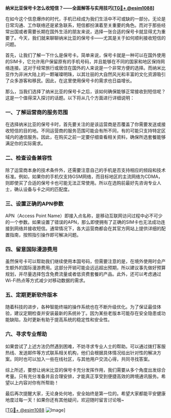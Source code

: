 **纳米比亚保号卡怎么收短信？——全面解答与实用技巧[[TG💪+ @esim1088](https://t.me/s/esim1088)]**

在如今这个信息爆炸的时代，手机已经成为我们生活中不可或缺的一部分。无论是日常沟通、工作联络还是紧急联系，短信都扮演着至关重要的角色。而对于那些经常出国或者需要长期在国外生活的朋友来说，选择一张合适的保号卡就显得尤为重要了。今天，我们就来聊聊纳米比亚的保号卡——尤其是关于如何顺利接收短信的问题。

首先，让我们了解一下什么是保号卡。简单来说，保号卡就是一种可以在国外使用的SIM卡，它允许用户保留原有的手机号码，并且能够在不同的国家和地区保持网络连接。这对于经常旅行或居住在国外的人来说是一个非常方便的选择。而纳米比亚作为非洲大陆上的一颗璀璨明珠，以其壮丽的大自然风光和丰富的文化资源吸引了众多游客和移民。因此，在这里使用保号卡的需求也日益增长。

那么，当我们选择了纳米比亚的保号卡之后，该如何确保能够正常接收到短信呢？这是一个值得深入探讨的话题。以下将从几个方面进行详细说明：

### 一、了解运营商的服务范围

在选择纳米比亚的保号卡时，首先要关注的是该运营商是否覆盖了你需要发送或接收短信的目的地。不同运营商的服务范围可能会有所不同，有的可能只支持特定区域内的通信服务。因此，在购买之前一定要仔细查看相关资料，确保所选套餐能够满足你的实际需求。

### 二、检查设备兼容性

除了运营商本身的技术条件外，还需要注意自己的手机是否支持相应的频段和技术标准。例如，如果你的手机仅支持GSM网络，而目标地区的主流网络为CDMA，则即使买了合适的保号卡也可能无法正常使用。所以在选购前最好先咨询专业人士，确认设备与卡之间的匹配度。

### 三、设置正确的APN参数

APN（Access Point Name）即接入点名称，是移动互联网访问过程中必不可少的一个参数。如果设置了错误的APN，那么即使拥有了正确的SIM卡也无法成功连接到网络并接收短信。通常情况下，各大运营商都会在其官方网站上提供详细的配置指南，按照指引操作即可解决问题。

### 四、留意国际漫游费用

虽然保号卡可以帮助我们继续使用本国号码，但需要注意的是，在境外使用时会产生额外的国际漫游费用。这部分开销可能会远远超出预期，所以建议事先做好预算规划，并尽量选择包含免费流量或者低资费套餐的产品。此外，还可以考虑通过Wi-Fi热点等方式减少对移动数据的需求。

### 五、定期更新软件版本

随着科技的进步，各种智能终端的操作系统也在不断升级优化。为了保证最佳体验，建议定期检查并安装最新的系统补丁。因为某些老版本可能存在安全隐患或功能缺陷，及时更新有助于提高系统的稳定性和安全性。

### 六、寻求专业帮助

如果尝试了上述方法仍然遇到困难，不妨寻求专业人士的帮助。可以通过拨打客服热线、发送邮件等方式联系相关机构，他们会根据具体情况给出针对性的解决方案。同时也可以加入一些在线社区，与其他用户交流心得，共同寻找答案。

综上所述，要想让纳米比亚的保号卡充分发挥作用，我们需要从多个角度出发综合考量。只有充分准备并且合理安排，才能真正享受到便捷高效的跨境通讯服务。希望以上内容对你有所帮助！

最后再次提醒大家，无论身处何地，安全始终是第一位的。希望大家都能平安健康地度过每一天！如果你还有其他疑问，欢迎随时留言讨论哦~

[[TG💪+ @esim1088](https://t.me/s/esim1088) ![Image](https://i.postimg.cc/4NQfJmqS/Snipaste-2025-05-13-00-14-12.png)]